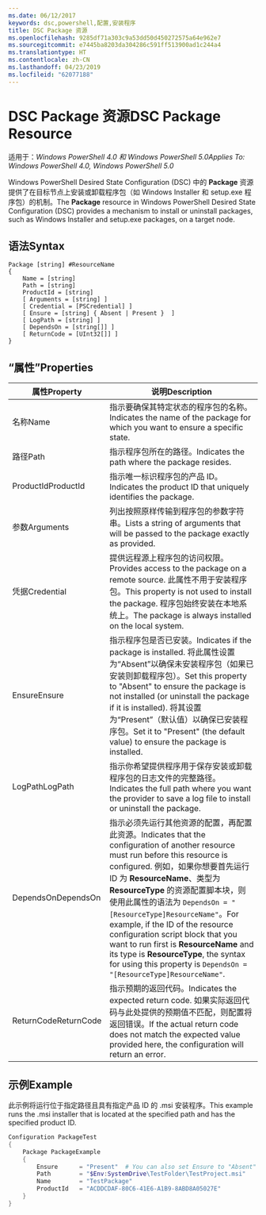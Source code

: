 ```yaml
---
ms.date: 06/12/2017
keywords: dsc,powershell,配置,安装程序
title: DSC Package 资源
ms.openlocfilehash: 9285df71a303c9a53dd50d450272575a64e962e7
ms.sourcegitcommit: e7445ba8203da304286c591ff513900ad1c244a4
ms.translationtype: HT
ms.contentlocale: zh-CN
ms.lasthandoff: 04/23/2019
ms.locfileid: "62077188"
---
```

# <a name="dsc-package-resource"></a><span data-ttu-id="4b942-103">DSC Package 资源</span><span class="sxs-lookup"><span data-stu-id="4b942-103">DSC Package Resource</span></span>

<span data-ttu-id="4b942-104">适用于：_Windows PowerShell 4.0 和 Windows PowerShell 5.0_</span><span class="sxs-lookup"><span data-stu-id="4b942-104">_Applies To: Windows PowerShell 4.0, Windows PowerShell 5.0_</span></span>

<span data-ttu-id="4b942-105">Windows PowerShell Desired State Configuration (DSC) 中的 **Package** 资源提供了在目标节点上安装或卸载程序包（如 Windows Installer 和 setup.exe 程序包）的机制。</span><span class="sxs-lookup"><span data-stu-id="4b942-105">The **Package** resource in Windows PowerShell Desired State Configuration (DSC) provides a mechanism to install or uninstall packages, such as Windows Installer and setup.exe packages, on a target node.</span></span>

## <a name="syntax"></a><span data-ttu-id="4b942-106">语法</span><span class="sxs-lookup"><span data-stu-id="4b942-106">Syntax</span></span>

```
Package [string] #ResourceName
{
    Name = [string]
    Path = [string]
    ProductId = [string]
    [ Arguments = [string] ]
    [ Credential = [PSCredential] ]
    [ Ensure = [string] { Absent | Present }  ]
    [ LogPath = [string] ]
    [ DependsOn = [string[]] ]
    [ ReturnCode = [UInt32[]] ]
}
```

## <a name="properties"></a><span data-ttu-id="4b942-107">“属性”</span><span class="sxs-lookup"><span data-stu-id="4b942-107">Properties</span></span>

| <span data-ttu-id="4b942-108">属性</span><span class="sxs-lookup"><span data-stu-id="4b942-108">Property</span></span> | <span data-ttu-id="4b942-109">说明</span><span class="sxs-lookup"><span data-stu-id="4b942-109">Description</span></span> |
| --- | --- |
| <span data-ttu-id="4b942-110">名称</span><span class="sxs-lookup"><span data-stu-id="4b942-110">Name</span></span>| <span data-ttu-id="4b942-111">指示要确保其特定状态的程序包的名称。</span><span class="sxs-lookup"><span data-stu-id="4b942-111">Indicates the name of the package for which you want to ensure a specific state.</span></span>|
| <span data-ttu-id="4b942-112">路径</span><span class="sxs-lookup"><span data-stu-id="4b942-112">Path</span></span>| <span data-ttu-id="4b942-113">指示程序包所在的路径。</span><span class="sxs-lookup"><span data-stu-id="4b942-113">Indicates the path where the package resides.</span></span>|
| <span data-ttu-id="4b942-114">ProductId</span><span class="sxs-lookup"><span data-stu-id="4b942-114">ProductId</span></span>| <span data-ttu-id="4b942-115">指示唯一标识程序包的产品 ID。</span><span class="sxs-lookup"><span data-stu-id="4b942-115">Indicates the product ID that uniquely identifies the package.</span></span>|
| <span data-ttu-id="4b942-116">参数</span><span class="sxs-lookup"><span data-stu-id="4b942-116">Arguments</span></span>| <span data-ttu-id="4b942-117">列出按照原样传输到程序包的参数字符串。</span><span class="sxs-lookup"><span data-stu-id="4b942-117">Lists a string of arguments that will be passed to the package exactly as provided.</span></span>|
| <span data-ttu-id="4b942-118">凭据</span><span class="sxs-lookup"><span data-stu-id="4b942-118">Credential</span></span>| <span data-ttu-id="4b942-119">提供远程源上程序包的访问权限。</span><span class="sxs-lookup"><span data-stu-id="4b942-119">Provides access to the package on a remote source.</span></span> <span data-ttu-id="4b942-120">此属性不用于安装程序包。</span><span class="sxs-lookup"><span data-stu-id="4b942-120">This property is not used to install the package.</span></span> <span data-ttu-id="4b942-121">程序包始终安装在本地系统上。</span><span class="sxs-lookup"><span data-stu-id="4b942-121">The package is always installed on the local system.</span></span>|
| <span data-ttu-id="4b942-122">Ensure</span><span class="sxs-lookup"><span data-stu-id="4b942-122">Ensure</span></span>| <span data-ttu-id="4b942-123">指示程序包是否已安装。</span><span class="sxs-lookup"><span data-stu-id="4b942-123">Indicates if the package is installed.</span></span> <span data-ttu-id="4b942-124">将此属性设置为“Absent”以确保未安装程序包（如果已安装则卸载程序包）。</span><span class="sxs-lookup"><span data-stu-id="4b942-124">Set this property to "Absent" to ensure the package is not installed (or uninstall the package if it is installed).</span></span> <span data-ttu-id="4b942-125">将其设置为“Present”（默认值）以确保已安装程序包。</span><span class="sxs-lookup"><span data-stu-id="4b942-125">Set it to "Present" (the default value) to ensure the package is installed.</span></span>|
| <span data-ttu-id="4b942-126">LogPath</span><span class="sxs-lookup"><span data-stu-id="4b942-126">LogPath</span></span>| <span data-ttu-id="4b942-127">指示你希望提供程序用于保存安装或卸载程序包的日志文件的完整路径。</span><span class="sxs-lookup"><span data-stu-id="4b942-127">Indicates the full path where you want the provider to save a log file to install or uninstall the package.</span></span>|
| <span data-ttu-id="4b942-128">DependsOn</span><span class="sxs-lookup"><span data-stu-id="4b942-128">DependsOn</span></span> | <span data-ttu-id="4b942-129">指示必须先运行其他资源的配置，再配置此资源。</span><span class="sxs-lookup"><span data-stu-id="4b942-129">Indicates that the configuration of another resource must run before this resource is configured.</span></span> <span data-ttu-id="4b942-130">例如，如果你想要首先运行 ID 为 **ResourceName**、类型为 **ResourceType** 的资源配置脚本块，则使用此属性的语法为 `DependsOn = "[ResourceType]ResourceName"`。</span><span class="sxs-lookup"><span data-stu-id="4b942-130">For example, if the ID of the resource configuration script block that you want to run first is **ResourceName** and its type is **ResourceType**, the syntax for using this property is `DependsOn = "[ResourceType]ResourceName"`.</span></span>|
| <span data-ttu-id="4b942-131">ReturnCode</span><span class="sxs-lookup"><span data-stu-id="4b942-131">ReturnCode</span></span>| <span data-ttu-id="4b942-132">指示预期的返回代码。</span><span class="sxs-lookup"><span data-stu-id="4b942-132">Indicates the expected return code.</span></span> <span data-ttu-id="4b942-133">如果实际返回代码与此处提供的预期值不匹配，则配置将返回错误。</span><span class="sxs-lookup"><span data-stu-id="4b942-133">If the actual return code does not match the expected value provided here, the configuration will return an error.</span></span>|

## <a name="example"></a><span data-ttu-id="4b942-134">示例</span><span class="sxs-lookup"><span data-stu-id="4b942-134">Example</span></span>

<span data-ttu-id="4b942-135">此示例将运行位于指定路径且具有指定产品 ID 的 .msi 安装程序。</span><span class="sxs-lookup"><span data-stu-id="4b942-135">This example runs the .msi installer that is located at the specified path and has the specified product ID.</span></span>

```powershell
Configuration PackageTest
{
    Package PackageExample
    {
        Ensure      = "Present"  # You can also set Ensure to "Absent"
        Path        = "$Env:SystemDrive\TestFolder\TestProject.msi"
        Name        = "TestPackage"
        ProductId   = "ACDDCDAF-80C6-41E6-A1B9-8ABD8A05027E"
    }
}
```
